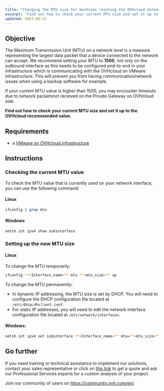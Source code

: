 ```yaml
---
title: "Changing the MTU size for machines reaching the OVHcloud Gateway SSL"
excerpt: "Find out how to check your current MTU size and set it up to the OVHcloud recommended value"
updated: 2023-08-22
---
```


## Objective

The Maximum Transmission Unit (MTU) on a network level is a measure representing the largest data packet that a device connected to the network can accept.
We recommend setting your MTU to **1500**, not only on the outbound interface as this needs to be configured end-to-end in your infrastructure which is communicating with the OVHcloud on VMware infrastructure. This will prevent you from having communication/network issues when using a backup software for example.

If your current MTU value is higher than 1500, you may encounter timeouts due to network packetsnot received on the Private Gateway on OVHcloud side.

**Find out how to check your current MTU size and set it up to the OVHcloud recommended value.**

## Requirements

- a [VMware on OVHcloud infrastructure](https://www.ovhcloud.com/en-au/hosted-private-cloud/vmware/)

## Instructions

### Checking the current MTU value

To check the MTU value that is currently used on your network interface, you can use the following command:

#### Linux

```bash
ifconfig | grep mtu
```

#### Windows

```bash
netsh int ipv4 show subinterface
```

### Setting up the new MTU size

#### Linux

To change the MTU temporarily:

```bash
ifconfig **<Interface_name>** mtu **<mtu_size>** up
```

To change the MTU permanently:

- In dynamic IP addressing, the MTU size is set by DHCP. You will need to configure the DHCP configuration file located at `/etc/dhcp/dhclient.conf`.
- For static IP addresses, you will need to edit the network interface configuration file located at `/etc/network/interfaces`.

#### Windows:

```bash
netsh int ipv4 set subinterface **<Interface_name>** mtu=**<mtu_size>** store=persistent
```

## Go further

If you need training or technical assistance to implement our solutions, contact your sales representative or click on [this link](https://www.ovhcloud.com/en-au/professional-services/) to get a quote and ask our Professional Services experts for a custom analysis of your project.

Join our community of users on <https://community.ovh.com/en/>.
